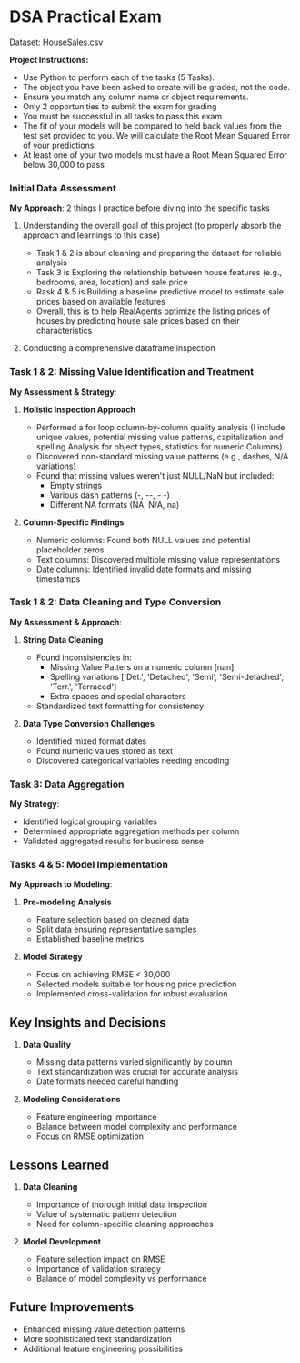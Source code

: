 # DSA Practical Exam
Dataset: [HouseSales.csv](https://github.com/snoowbirvd/Data-Scientist-Assoc.-Practical-Exam/blob/62cdec419d676ac7ebe4ba0650c76f2b9befa1ad/house_sales.csv)

**Project Instructions:**
- Use Python to perform each of the tasks (5 Tasks).
- The object you have been asked to create will be graded, not the code.
- Ensure you match any column name or object requirements.
- Only 2 opportunities to submit the exam for grading
- You must be successful in all tasks to pass this exam
- The fit of your models will be compared to held back values from the test set provided to you. We will calculate the Root Mean Squared Error of your predictions.
- At least one of your two models must have a Root Mean Squared Error below 30,000 to pass
  

### Initial Data Assessment
**My Approach**: 2 things I practice before diving into the specific tasks
1. Understanding the overall goal of this project (to properly absorb the approach and learnings to this case)
   - Task 1 & 2 is about cleaning and preparing the dataset for reliable analysis
   - Task 3 is Exploring the relationship between house features (e.g., bedrooms, area, location) and sale price
   - Rask 4 & 5 is Building a baseline predictive model to estimate sale prices based on available features
   - Overall, this is to help RealAgents optimize the listing prices of houses by predicting house sale prices based on their characteristics
   
2. Conducting a comprehensive dataframe inspection

### Task 1 & 2: Missing Value Identification and Treatment
**My Assessment & Strategy**:
1. **Holistic Inspection Approach**
   - Performed a for loop column-by-column quality analysis (I include unique values, potential missing value patterns, capitalization and spelling Analysis for object types, statistics for numeric Columns)
   - Discovered non-standard missing value patterns (e.g., dashes, N/A variations)
   - Found that missing values weren't just NULL/NaN but included:
     - Empty strings
     - Various dash patterns (-, --, - -)
     - Different NA formats (NA, N/A, na)

2. **Column-Specific Findings**
   - Numeric columns: Found both NULL values and potential placeholder zeros
   - Text columns: Discovered multiple missing value representations
   - Date columns: Identified invalid date formats and missing timestamps

### Task 1 & 2: Data Cleaning and Type Conversion
**My Assessment & Approach**:

1. **String Data Cleaning**
   - Found inconsistencies in:
     - Missing Value Patters on a numeric column [nan]
     - Spelling variations ['Det.', 'Detached', 'Semi', 'Semi-detached', 'Terr.', 'Terraced']
     - Extra spaces and special characters
   - Standardized text formatting for consistency

2. **Data Type Conversion Challenges**
   - Identified mixed format dates
   - Found numeric values stored as text
   - Discovered categorical variables needing encoding

### Task 3: Data Aggregation
**My Strategy**:
- Identified logical grouping variables
- Determined appropriate aggregation methods per column
- Validated aggregated results for business sense

### Tasks 4 & 5: Model Implementation
**My Approach to Modeling**:
1. **Pre-modeling Analysis**
   - Feature selection based on cleaned data
   - Split data ensuring representative samples
   - Established baseline metrics

2. **Model Strategy**
   - Focus on achieving RMSE < 30,000
   - Selected models suitable for housing price prediction
   - Implemented cross-validation for robust evaluation

## Key Insights and Decisions
1. **Data Quality**
   - Missing data patterns varied significantly by column
   - Text standardization was crucial for accurate analysis
   - Date formats needed careful handling

2. **Modeling Considerations**
   - Feature engineering importance
   - Balance between model complexity and performance
   - Focus on RMSE optimization

## Lessons Learned
1. **Data Cleaning**
   - Importance of thorough initial data inspection
   - Value of systematic pattern detection
   - Need for column-specific cleaning approaches

2. **Model Development**
   - Feature selection impact on RMSE
   - Importance of validation strategy
   - Balance of model complexity vs performance

## Future Improvements
- Enhanced missing value detection patterns
- More sophisticated text standardization
- Additional feature engineering possibilities
